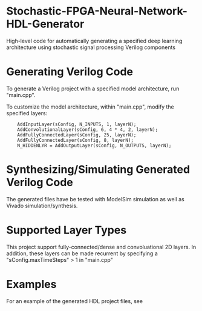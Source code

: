 # Stochastic-FPGA-Neural-Network-HDL-Generator
High-level code for automatically generating a specified deep learning architecture using stochastic signal processing Verilog components

# Generating Verilog Code

To generate a Verilog project with a specified model architecture, run "main.cpp".

To customize the model architecture, within "main.cpp", modify the specified layers:

    	AddInputLayer(sConfig, N_INPUTS, 1, layerN);
        AddConvolutionalLayer(sConfig, 6, 4 * 4, 2, layerN);
        AddFullyConnectedLayer(sConfig, 25, layerN);
        AddFullyConnectedLayer(sConfig, 8, layerN);
        N_HIDDENLYR = AddOutputLayer(sConfig, N_OUTPUTS, layerN);

# Synthesizing/Simulating Generated Verilog Code

The generated files have be tested with ModelSim simulation as well as Vivado simulation/synthesis.


# Supported Layer Types

This project support fully-connected/dense and convoluational 2D layers. In addition, these layers can be made recurrent by specifying a "sConfig.maxTimeSteps" > 1 in "main.cpp"

# Examples

For an example of the generated HDL project files, see 




